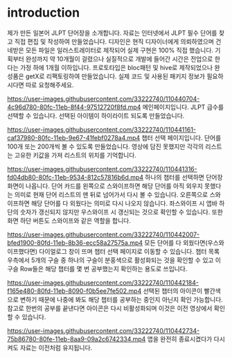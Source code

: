 # introduction

제가 만든 일본어 JLPT 단어장을 소개합니다.
자료는 인터넷에서 JLPT 필수 단어를 찾고 직접 편집 및 작성하여 만들었습니다.
디자인은 현직 디자이너에게 의뢰하였으며 건네받은 모든 파일은 일러스트레이터로 제작되어 실제 구현은 100% 직접 했습니다.
기획부터 완성까지 약 10개월이 걸렸으나 실질적으로 개발에 들어간 시간은 전업으로 한다는 가정 하에 1개월 이하입니다.
프로토타입은 bloc패턴 및 hive로 제작되었으나 완성품은 getX로 리팩토링하여 만들었습니다.
실제 코드 및 사용된 패키지 정보가 필요하시다면 따로 요청해주세요.


https://user-images.githubusercontent.com/33222740/110440704-4c96d780-80fc-11eb-8f44-97512720f8fd.mp4
메인페이지입니다. JLPT 급수를 선택할 수 있습니다. 선택된 아이템이 하이라이트 되도록 만들었습니다.


https://user-images.githubusercontent.com/33222740/110441161-caf37980-80fc-11eb-9e67-41febf0278a4.mp4
챕터 선택 페이지입니다. 단어를 100개 또는 200개씩 볼 수 있도록 만들었습니다. 영상에 담진 못했지만 각각의 리스트는 고유한 키값을 가져 리스트의 위치를 기억합니다.


https://user-images.githubusercontent.com/33222740/110441316-fd04db80-80fc-11eb-9534-812c57816b6d.mp4
하나의 챕터를 선택하면 단어장 화면이 나옵니다. 단어 카드를 왼쪽으로 스와이프하면 해당 단어를 아직 외우지 못했다는 의미로 현재 단어 리스트의 맨 뒤로 넘어가서 다시 볼 수 있습니다. 
오른쪽으로 스와이프하면 해당 단어를 다 외웠다는 의미로 다시 나오지 않습니다. 좌스와이프 시 앱바 하단의 숫자가 갱신되지 않지만 우스와이프 시 갱신되는 것으로 확인할 수 있습니다.
또한 화면 하단 버튼도 스와이프와 같은 역할을 합니다.


https://user-images.githubusercontent.com/33222740/110442007-bfed1900-80fd-11eb-8b36-ecc58a27575a.mp4
모든 단어를 다 외웠다면(우스와이프했다면) 다이얼로그 창이 뜨며 챕터 선택 페이지로 이동할 수 있습니다.
챕터 목록 우측에서 5개의 구슬 중 하나의 구슬이 분홍색으로 활성화되는 것을 확인할 수 있고 이 구슬 Row들은 해당 챕터를 몇 번 공부했는지 확인하는 용도로 쓰입니다.


https://user-images.githubusercontent.com/33222740/110442184-f165e480-80fd-11eb-8090-f0b5ee7fe502.mp4
선택된 챕터의 아이콘이 빨간색으로 변하기 때문에 나중에 봐도 해당 챕터를 공부하는 중인지 아닌지 확인 가능합니다. 
참고로 한번의 공부를 끝낸다면 아이콘은 다시 비활성화되며 이것은 이전 영상에서 확인할 수 있습니다.


https://user-images.githubusercontent.com/33222740/110442734-75b86780-80fe-11eb-8aa9-09a2c6742334.mp4
앱을 완전히 종료시켰다가 다시 켜도 자료는 이전처럼 유지됩니다.


